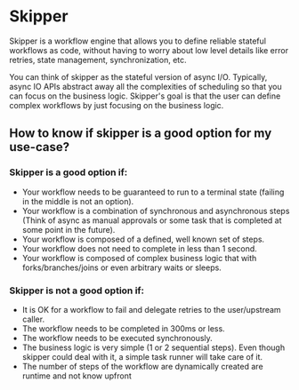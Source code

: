 # Skipper

Skipper is a workflow engine that allows you to define reliable stateful workflows as code, without having to worry 
about low level details like error retries, state management, synchronization, etc.

You can think of skipper as the stateful version of async I/O. Typically, async IO APIs abstract away all the complexities
of scheduling so that you can focus on the business logic. Skipper's goal is that the user can define complex workflows
by just focusing on the business logic.

## How to know if skipper is a good option for my use-case?

### Skipper is a good option if:

- Your workflow needs to be guaranteed to run to a terminal state (failing in the middle is not an option).
- Your workflow is a combination of synchronous and asynchronous steps (Think of async as manual approvals or some task that is completed at some point in the future).
- Your workflow is composed of a defined, well known set of steps.
- Your workflow does not need to complete in less than 1 second.
- Your workflow is composed of complex business logic that with forks/branches/joins or even arbitrary waits or sleeps.

### Skipper is not a good option if:

- It is OK for a workflow to fail and delegate retries to the user/upstream caller.
- The workflow needs to be completed in 300ms or less.
- The workflow needs to be executed synchronously.
- The business logic is very simple (1 or 2 sequential steps). Even though skipper could deal with it, a simple task runner will take care of it.
- The number of steps of the workflow are dynamically created are runtime and not know upfront
